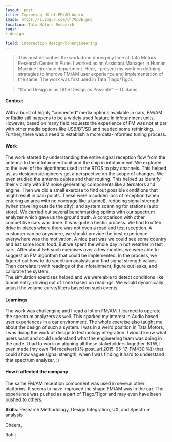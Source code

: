```yaml
---
layout: post
title: Improving UX of FM/AM Audio
image: https://i.imgur.com/Uj70D3E.png
location: Tata Motors Research
tags:
- design

field: interaction design<br>engineering
---
```


> This post describes the work done during my time at Tata Motors Research Center in Pune. I worked as an Assistant Manager in Human Machine Interface department. Here, I present my work on defining strategies to improve FM/AM user experience and implementation of the same. The work was first used in Tata Tiago/Tigor.

> "Good Design is as Little Design as Possible" &mdash; D. Rams

<h4>Context</h4>
With a burst of highly “connected” media options available in cars, FM/AM or Radio still happens to be a widely used feature in infotainment units.  However, based on many field requests the experience of FM was not at par with other media options like USB/BT/SD and needed some rethinking. Further, there was a need to establish a more data-informed tuning process.


<h4>Work</h4>
The work started by understanding the entire signal reception flow from the antenna to the infotainment unit and the chip in infotainment. We explored to the level of the algorithms used in the RTOS to play channels. This helped us, as designers/engineers get a perspective on the scope of changes. We even studied the antenna cables and their routing. This helped us identify their vicinity with EM noise generating components like alternators and engine. Then we did a small exercise to find out possible conditions that might result in pain points. These were a sudden loss of reception (when entering an area with no coverage like a tunnel), reducing signal strength (when traveling outside the city), and system scanning for stations (auto store). We carried out several benchmarking sprints with our spectrum analyzer which gave us the ground truth. A comparison with other competitive cars was done. It was quite a hectic process. We had to often drive in places where there was not even a road and test reception. A customer can be anywhere, we should provide the best experience everywhere was the motivation.  A nice part was we could see some country and eat some local food. But we spent the whole day in hot weather in test cars.  After about 5-6 such exercises over a few months, we were able to suggest an FM algorithm that could be implemented. In the process, we figured out how to do spectrum analysis and find signal strength values. Then correlate it with readings of the infotainment, figure out leaks, and calibrate the system. <br> The simulation exercises helped and we were able to detect conditions like tunnel entry, driving out of zone based on readings. We would dynamically adjust the volume curve/filters based on such events.


<h4>Learnings</h4>
The work was challenging and I read a lot on FM/AM. I learned to operate the spectrum analyzers as well. This sparked my interest in Audio based user experiences in a car environment. The whole exercise also taught me about the design of such a system. I was in a weird position in Tata Motors, I was doing the work of design to technology integration. I would know what users want and could understand what the engineering team was doing in the code. I had to work on aligning all these stakeholders together. BTW, I even made [my own FM receiver]({% post_url 2015-05-17-FM430 %}) that could show vague signal strength, when I was finding it hard to understand that spectrum analyzer. :)


<h4>How it affected the company</h4>
The same FM/AM reception component was used in several other platforms. It seems to have improved the shape FM/AM was in the car. The experience was pushed as a part of Tiago/Tigor and may even have been pushed to others.



**Skills**: Research Methodology, Design Integration, UX, and Spectrum analysis

Cheers,

Rohit




  


 

